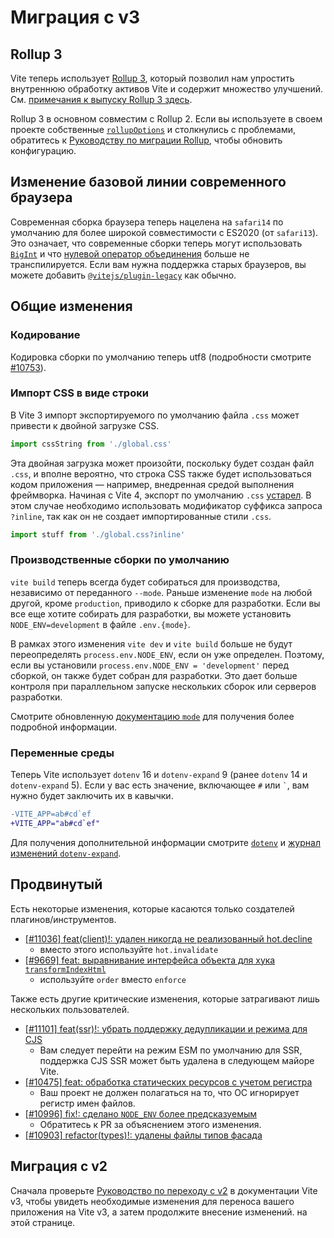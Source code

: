 # Миграция с v3

## Rollup 3

Vite теперь использует [Rollup 3](https://github.com/vitejs/vite/issues/9870), который позволил нам упростить внутреннюю обработку активов Vite и содержит множество улучшений. См. [примечания к выпуску Rollup 3 здесь](https://github.com/rollup/rollup/releases/tag/v3.0.0).

Rollup 3 в основном совместим с Rollup 2. Если вы используете в своем проекте собственные [`rollupOptions`](../config/build-options.md#rollup-options) и столкнулись с проблемами, обратитесь к [Руководству по миграции Rollup](https://rollupjs.org/migration/), чтобы обновить конфигурацию.

## Изменение базовой линии современного браузера

Современная сборка браузера теперь нацелена на `safari14` по умолчанию для более широкой совместимости с ES2020 (от `safari13`). Это означает, что современные сборки теперь могут использовать [`BigInt`](https://developer.mozilla.org/en-US/docs/Web/JavaScript/Reference/Global_Objects/BigInt) и что [нулевой оператор объединения](https://developer.mozilla.org/en-US/docs/Web/JavaScript/Reference/Operators/Nullish_coalescing) больше не транспилируется. Если вам нужна поддержка старых браузеров, вы можете добавить [`@vitejs/plugin-legacy`](https://github.com/vitejs/vite/tree/main/packages/plugin-legacy) как обычно.

## Общие изменения

### Кодирование

Кодировка сборки по умолчанию теперь utf8 (подробности смотрите [#10753](https://github.com/vitejs/vite/issues/10753)).

### Импорт CSS в виде строки

В Vite 3 импорт экспортируемого по умолчанию файла `.css` может привести к двойной загрузке CSS.

```ts
import cssString from './global.css'
```

Эта двойная загрузка может произойти, поскольку будет создан файл `.css`, и вполне вероятно, что строка CSS также будет использоваться кодом приложения — например, внедренная средой выполнения фреймворка. Начиная с Vite 4, экспорт по умолчанию `.css` [устарел](https://github.com/vitejs/vite/issues/11094). В этом случае необходимо использовать модификатор суффикса запроса `?inline`, так как он не создает импортированные стили `.css`.

```ts
import stuff from './global.css?inline'
```

### Производственные сборки по умолчанию

`vite build` теперь всегда будет собираться для производства, независимо от переданного `--mode`. Раньше изменение `mode` на любой другой, кроме `production`, приводило к сборке для разработки. Если вы все еще хотите собирать для разработки, вы можете установить `NODE_ENV=development` в файле `.env.{mode}`.

В рамках этого изменения `vite dev` и `vite build` больше не будут переопределять `process.env.NODE_ENV`, если он уже определен. Поэтому, если вы установили `process.env.NODE_ENV = 'development'` перед сборкой, он также будет собран для разработки. Это дает больше контроля при параллельном запуске нескольких сборок или серверов разработки.

Смотрите обновленную [документацию `mode`](https://vitejs.dev/guide/env-and-mode.html#modes) для получения более подробной информации.

### Переменные среды

Теперь Vite использует `dotenv` 16 и `dotenv-expand` 9 (ранее `dotenv` 14 и `dotenv-expand` 5). Если у вас есть значение, включающее `#` или `` ` ``, вам нужно будет заключить их в кавычки.

```diff
-VITE_APP=ab#cd`ef
+VITE_APP="ab#cd`ef"
```

Для получения дополнительной информации смотрите [`dotenv`](https://github.com/motdotla/dotenv/blob/master/CHANGELOG.md) и [журнал изменений `dotenv-expand`](https://github.com/motdotla/dotenv-expand/blob/master/CHANGELOG.md).

## Продвинутый

Есть некоторые изменения, которые касаются только создателей плагинов/инструментов.

- [[#11036] feat(client)!: удален никогда не реализованный hot.decline](https://github.com/vitejs/vite/issues/11036)
  - вместо этого используйте `hot.invalidate`
- [[#9669] feat: выравнивание интерфейса объекта для хука `transformIndexHtml`](https://github.com/vitejs/vite/issues/9669)
  - используйте `order` вместо `enforce`

Также есть другие критические изменения, которые затрагивают лишь нескольких пользователей.

- [[#11101] feat(ssr)!: убрать поддержку дедупликации и режима для CJS](https://github.com/vitejs/vite/pull/11101)
  - Вам следует перейти на режим ESM по умолчанию для SSR, поддержка CJS SSR может быть удалена в следующем майоре Vite.
- [[#10475] feat: обработка статических ресурсов с учетом регистра](https://github.com/vitejs/vite/pull/10475)
  - Ваш проект не должен полагаться на то, что ОС игнорирует регистр имен файлов.
- [[#10996] fix!: сделано `NODE_ENV` более предсказуемым](https://github.com/vitejs/vite/pull/10996)
  - Обратитесь к PR за объяснением этого изменения.
- [[#10903] refactor(types)!: удалены файлы типов фасада](https://github.com/vitejs/vite/pull/10903)

## Миграция с v2

Сначала проверьте [Руководство по переходу с v2](https://v3.vitejs.dev/guide/migration.html) в документации Vite v3, чтобы увидеть необходимые изменения для переноса вашего приложения на Vite v3, а затем продолжите внесение изменений. на этой странице.
